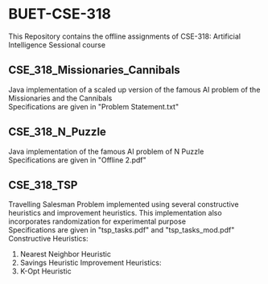 # BUET-CSE-318
This Repository contains the offline assignments of CSE-318: Artificial Intelligence Sessional course

## CSE_318_Missionaries_Cannibals
Java implementation of a scaled up version of the famous AI problem of the Missionaries and the Cannibals  
Specifications are given in "Problem Statement.txt"

## CSE_318_N_Puzzle
Java implementation of the famous AI problem of N Puzzle  
Specifications are given in "Offline 2.pdf"

## CSE_318_TSP
Travelling Salesman Problem implemented using several constructive heuristics and improvement heuristics. This implementation also incorporates randomization for experimental purpose  
Specifications are given in "tsp_tasks.pdf" and "tsp_tasks_mod.pdf"  
Constructive Heuristics:  
1. Nearest Neighbor Heuristic  
2. Savings Heuristic
Improvement Heuristics:  
1. K-Opt Heuristic  



